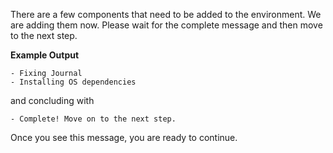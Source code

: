There are a few components that need to be added to the environment. We are
adding them now. Please wait for the complete message and then move to the
next step.

**Example Output**

```screenshot
- Fixing Journal
- Installing OS dependencies
```

and concluding with

```
- Complete! Move on to the next step.
```

Once you see this message, you are ready to continue.